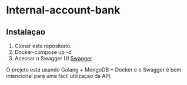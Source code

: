 # Internal-account-bank

## Instalaçao

1. Clonar este repositorio.
2. Docker-compose up -d
3. Acessar o Swagger UI [Swagger](http://localhost:8082).

O projeto está usando Golang + MongoDB + Docker e o Swagger é bem intencional para uma fácil utilizaçao da API.